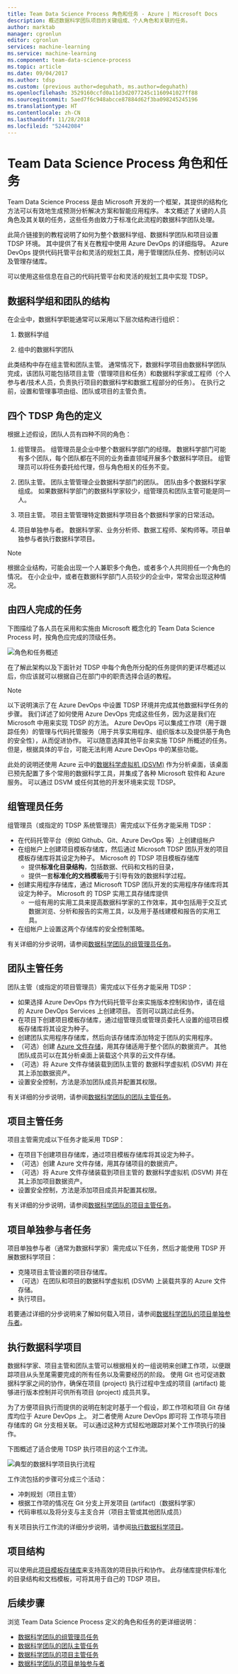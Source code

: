 ```yaml
---
title: Team Data Science Process 角色和任务 - Azure | Microsoft Docs
description: 概述数据科学团队项目的关键组成、个人角色和关联的任务。
author: marktab
manager: cgronlun
editor: cgronlun
services: machine-learning
ms.service: machine-learning
ms.component: team-data-science-process
ms.topic: article
ms.date: 09/04/2017
ms.author: tdsp
ms.custom: (previous author=deguhath, ms.author=deguhath)
ms.openlocfilehash: 3529160ccfd0a11d3d2077245c1160941027ff88
ms.sourcegitcommit: 5aed7f6c948abcce87884d62f3ba098245245196
ms.translationtype: HT
ms.contentlocale: zh-CN
ms.lasthandoff: 11/28/2018
ms.locfileid: "52442084"
---
```

# <a name="team-data-science-process-roles-and-tasks"></a>Team Data Science Process 角色和任务

Team Data Science Process 是由 Microsoft 开发的一个框架，其提供的结构化方法可以有效地生成预测分析解决方案和智能应用程序。 本文概述了关键的人员角色及其关联的任务，这些任务由致力于标准化此流程的数据科学团队处理。 

此简介链接到的教程说明了如何为整个数据科学组、数据科学团队和项目设置 TDSP 环境。 其中提供了有关在教程中使用 Azure DevOps 的详细指导。 Azure DevOps 提供代码托管平台和灵活的规划工具，用于管理团队任务、控制访问以及管理存储库。 

可以使用这些信息在自己的代码托管平台和灵活的规划工具中实现 TDSP。 

## <a name="structures-of-data-science-groups-and-teams"></a>数据科学组和团队的结构

在企业中，数据科学职能通常可以采用以下层次结构进行组织：

1. 数据科学组

2. 组中的数据科学团队

此类结构中存在组主管和团队主管。 通常情况下，数据科学项目由数据科学团队完成，该团队可能包括项目主管（管理项目和任务）和数据科学家或工程师（个人参与者/技术人员，负责执行项目的数据科学和数据工程部分的任务）。 在执行之前，设置和管理事项由组、团队或项目的主管负责。

## <a name="definition-of-four-tdsp-roles"></a>四个 TDSP 角色的定义
根据上述假设，团队人员有四种不同的角色：

1. 组管理员。 组管理员是企业中整个数据科学部门的经理。 数据科学部门可能有多个团队，每个团队都在不同的业务垂直领域开展多个数据科学项目。 组管理员可以将任务委托给代理，但与角色相关的任务不变。

2. 团队主管。 团队主管管理企业数据科学部门的团队。 团队由多个数据科学家组成。 如果数据科学部门的数据科学家较少，组管理员和团队主管可能是同一人。

3. 项目主管。 项目主管管理特定数据科学项目各个数据科学家的日常活动。

4. 项目单独参与者。 数据科学家、业务分析师、数据工程师、架构师等。项目单独参与者执行数据科学项目。 


> [!NOTE]
> 根据企业结构，可能会出现一个人兼职多个角色，或者多个人共同担任一个角色的情况。 在小企业中，或者在数据科学部门人员较少的企业中，常常会出现这种情况。

## <a name="tasks-to-be-completed-by-four-personnel"></a>由四人完成的任务

下图描绘了各人员在采用和实施由 Microsoft 概念化的 Team Data Science Process 时，按角色应完成的顶级任务。 

![角色和任务概述](./media/roles-tasks/overview-tdsp-top-level.png)

在了解此架构以及下面针对 TDSP 中每个角色所分配的任务提供的更详尽概述以后，你应该就可以根据自己在部门中的职责选择合适的教程。

> [!NOTE]
> 以下说明演示了在 Azure DevOps 中设置 TDSP 环境并完成其他数据科学任务的步骤。 我们详述了如何使用 Azure DevOps 完成这些任务，因为这是我们在 Microsoft 中用来实现 TDSP 的方法。 Azure DevOps 可以集成工作项（用于跟踪任务）的管理与代码托管服务（用于共享实用程序、组织版本以及提供基于角色的安全性），从而促进协作。 可以随意选择其他平台来实施 TDSP 所概述的任务。 但是，根据具体的平台，可能无法利用 Azure DevOps 中的某些功能。 
>
>此处的说明还使用 Azure 云中的[数据科学虚拟机 (DSVM)](https://aka.ms/dsvm) 作为分析桌面，该桌面已预先配置了多个常用的数据科学工具，并集成了各种 Microsoft 软件和 Azure 服务。 可以通过 DSVM 或任何其他的开发环境来实现 TDSP。 


## <a name="group-manager-tasks"></a>组管理员任务

组管理员（或指定的 TDSP 系统管理员）需完成以下任务才能采用 TDSP：

- 在代码托管平台（例如 Github、Git、Azure DevOps 等）上创建组帐户
- 在组帐户上创建项目模板存储库，然后通过 Microsoft TDSP 团队开发的项目模板存储库将其设定为种子。 Microsoft 的 TDSP 项目模板存储库 
    - 提供**标准化目录结构**，包括数据、代码和文档的目录， 
    - 提供一套**标准化的文档模板**用于引导有效的数据科学过程。 
- 创建实用程序存储库，通过 Microsoft TDSP 团队开发的实用程序存储库将其设定为种子。 Microsoft 的 TDSP 实用工具存储库提供 
    - 一组有用的实用工具来提高数据科学家的工作效率，其中包括用于交互式数据浏览、分析和报告的实用工具，以及用于基线建模和报告的实用工具。
- 在组帐户上设置这两个存储库的安全控制策略。  

有关详细的分步说明，请参阅[数据科学团队的组管理员任务](group-manager-tasks.md)。 


## <a name="team-lead-tasks"></a>团队主管任务

团队主管（或指定的项目管理员）需完成以下任务才能采用 TDSP：

- 如果选择 Azure DevOps 作为代码托管平台来实施版本控制和协作，请在组的 Azure DevOps Services 上创建项目。 否则可以跳过此任务。
- 在项目下创建项目模板存储库，通过组管理员或管理员委托人设置的组项目模板存储库将其设定为种子。 
- 创建团队实用程序存储库，然后向该存储库添加特定于团队的实用程序。 
- （可选）创建 [Azure 文件存储](https://azure.microsoft.com/services/storage/files/)，用其存储适用于整个团队的数据资产。 其他团队成员可以在其分析桌面上装载这个共享的云文件存储。
- （可选）将 Azure 文件存储装载到团队主管的 数据科学虚拟机 (DSVM) 并在其上添加数据资产。
- 设置安全控制，方法是添加团队成员并配置其权限。 

有关详细的分步说明，请参阅[数据科学团队的团队主管任务](team-lead-tasks.md)。  


## <a name="project-lead-tasks"></a>项目主管任务

项目主管需完成以下任务才能采用 TDSP：

- 在项目下创建项目存储库，通过项目模板存储库将其设定为种子。 
- （可选）创建 Azure 文件存储，用其存储项目的数据资产。 
- （可选）将 Azure 文件存储装载到项目主管的 数据科学虚拟机 (DSVM) 并在其上添加项目数据资产。
- 设置安全控制，方法是添加项目成员并配置其权限。 

有关详细的分步说明，请参阅[数据科学团队的项目主管任务](project-lead-tasks.md)。 

## <a name="project-individual-contributor-tasks"></a>项目单独参与者任务

项目单独参与者（通常为数据科学家）需完成以下任务，然后才能使用 TDSP 开展数据科学项目：

- 克隆项目主管设置的项目存储库。 
- （可选）在团队和项目的数据科学虚拟机 (DSVM) 上装载共享的 Azure 文件存储。
- 执行项目。 

 
若要通过详细的分步说明来了解如何载入项目，请参阅[数据科学团队的项目单独参与者](project-ic-tasks.md)。 


## <a name="data-science-project-execution"></a>执行数据科学项目
 
数据科学家、项目主管和团队主管可以根据相关的一组说明来创建工作项，以便跟踪项目从头至尾需要完成的所有任务以及需要经历的阶段。 使用 Git 也可促进数据科学家之间的协作，确保在项目 (project) 执行过程中生成的项目 (artifact) 能够进行版本控制并可供所有项目 (project) 成员共享。

为了方便项目执行而提供的说明在制定时基于一个假设，即工作项和项目 Git 存储库均位于 Azure DevOps 上。 对二者使用 Azure DevOps 即可将 工作项与项目存储库的 Git 分支相关联。 可以通过这种方式轻松地跟踪对某个工作项执行的操作。 

下图概述了适合使用 TDSP 执行项目的这个工作流。

![典型的数据科学项目执行流程](./media/roles-tasks/overview-project-execute.png)

工作流包括的步骤可分成三个活动：

- 冲刺规划（项目主管）
- 根据工作项的情况在 Git 分支上开发项目 (artifact)（数据科学家）
- 代码审核以及将分支与主支合并（项目主管或其他团队成员）

有关项目执行工作流的详细分步说明，请参阅[执行数据科学项目](project-execution.md)。

## <a name="project-structure"></a>项目结构

可以使用此[项目模板存储库](https://github.com/Azure/Azure-TDSP-ProjectTemplate)来支持高效的项目执行和协作。 此存储库提供标准化的目录结构和文档模板，可将其用于自己的 TDSP 项目。

## <a name="next-steps"></a>后续步骤

浏览 Team Data Science Process 定义的角色和任务的更详细说明：

- [数据科学团队的组管理员任务](group-manager-tasks.md)
- [数据科学团队的团队主管任务](team-lead-tasks.md)
- [数据科学团队的项目主管任务](project-lead-tasks.md)
- [数据科学团队的项目单独参与者](project-ic-tasks.md)